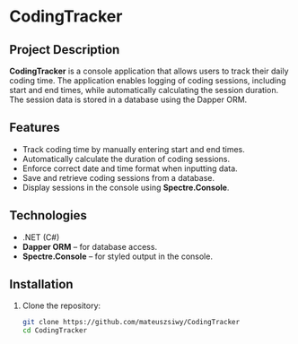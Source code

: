 # CodingTracker

## Project Description
**CodingTracker** is a console application that allows users to track their daily coding time. The application enables logging of coding sessions, including start and end times, while automatically calculating the session duration. The session data is stored in a database using the Dapper ORM.

## Features
- Track coding time by manually entering start and end times.
- Automatically calculate the duration of coding sessions.
- Enforce correct date and time format when inputting data.
- Save and retrieve coding sessions from a database.
- Display sessions in the console using **Spectre.Console**.

## Technologies
- .NET (C#)
- **Dapper ORM** – for database access.
- **Spectre.Console** – for styled output in the console.

## Installation

1. Clone the repository:
   ```bash
   git clone https://github.com/mateuszsiwy/CodingTracker
   cd CodingTracker
